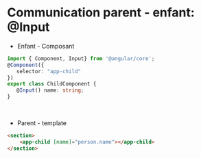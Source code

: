 <!-- .slide: class="with-code inconsolata" -->
# Communication parent - enfant: @Input
- Enfant - Composant <br>

```typescript
import { Component, Input} from '@angular/core';
@Component({
   selector: "app-child"
})
export class ChildComponent {
   @Input() name: string;
}
```
<!-- .element: class="big-code" -->
<br>

- Parent - template <br>

```html
<section>
    <app-child [name]="person.name"></app-child>
</section>
```
<!-- .element: class="big-code" -->

